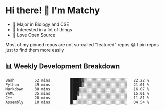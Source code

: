 # Hi there! 👋 I'm Matchy

- 🧬 Major in Biology and CSE
- 🎈 Interested in a lot of things
- 💜 Love Open Source

Most of my pinned repos are not so-called "featured" repos 😂 I pin repos just to find them more easily

## 📊 Weekly Development Breakdown

<!--START_SECTION:waka-->

```text
Bash         52 mins         █████▓░░░░░░░░░░░░░░░░░░░   22.22 %
Python       49 mins         █████▒░░░░░░░░░░░░░░░░░░░   21.01 %
Markdown     38 mins         ████░░░░░░░░░░░░░░░░░░░░░   16.07 %
YAML         35 mins         ███▓░░░░░░░░░░░░░░░░░░░░░   15.01 %
C++          28 mins         ███░░░░░░░░░░░░░░░░░░░░░░   11.81 %
Assembly     10 mins         █░░░░░░░░░░░░░░░░░░░░░░░░   04.54 %
```

<!--END_SECTION:waka-->
